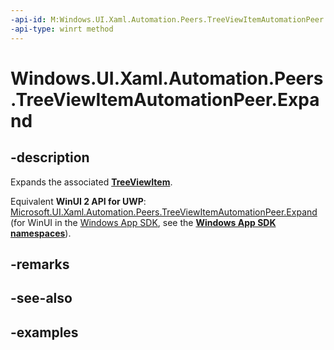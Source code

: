 ```yaml
---
-api-id: M:Windows.UI.Xaml.Automation.Peers.TreeViewItemAutomationPeer.Expand
-api-type: winrt method
---
```


<!-- Method syntax.
public void TreeViewItemAutomationPeer.Expand()
-->

# Windows.UI.Xaml.Automation.Peers.TreeViewItemAutomationPeer.Expand

## -description
Expands the associated **[TreeViewItem](file:///C:\Repos\winrt-api\windows.ui.xaml.controls\treeviewitem.md)**.  

Equivalent **WinUI 2 API for UWP**: [Microsoft.UI.Xaml.Automation.Peers.TreeViewItemAutomationPeer.Expand](/windows/winui/api/microsoft.ui.xaml.automation.peers.treeviewitemautomationpeer.expand) (for WinUI in the [Windows App SDK](/windows/apps/windows-app-sdk/), see the **[Windows App SDK namespaces](/windows/windows-app-sdk/api/winrt/)**).

## -remarks

## -see-also

## -examples

